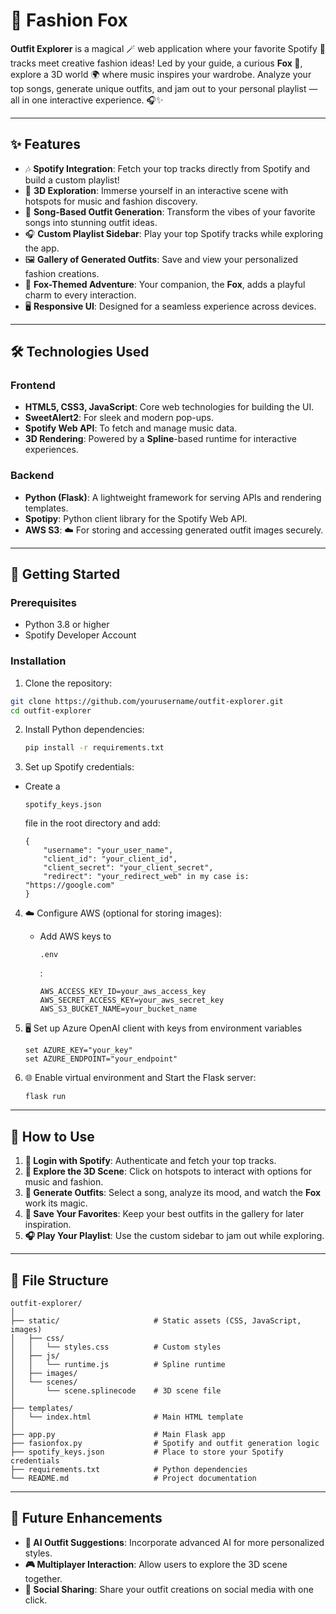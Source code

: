 # 🦊 Fashion Fox

**Outfit Explorer** is a magical 🪄 web application where your favorite Spotify 🎵 tracks meet creative fashion ideas! Led by your guide, a curious **Fox 🦊**, explore a 3D world 🌍 where music inspires your wardrobe. Analyze your top songs, generate unique outfits, and jam out to your personal playlist — all in one interactive experience. 🎧✨

------

## ✨ Features

- 🎶 **Spotify Integration**: Fetch your top tracks directly from Spotify and build a custom playlist!
- 🌌 **3D Exploration**: Immerse yourself in an interactive scene with hotspots for music and fashion discovery.
- 👗 **Song-Based Outfit Generation**: Transform the vibes of your favorite songs into stunning outfit ideas.
- 🎧 **Custom Playlist Sidebar**: Play your top Spotify tracks while exploring the app.
- 🖼️ **Gallery of Generated Outfits**: Save and view your personalized fashion creations.
- 🦊 **Fox-Themed Adventure**: Your companion, the **Fox**, adds a playful charm to every interaction.
- 🖥️ **Responsive UI**: Designed for a seamless experience across devices. 

------

## 🛠️ Technologies Used

### Frontend

- **HTML5, CSS3, JavaScript**: Core web technologies for building the UI.
- **SweetAlert2**: For sleek and modern pop-ups. 
- **Spotify Web API**: To fetch and manage music data. 
- **3D Rendering**: Powered by a **Spline**-based runtime for interactive experiences.

### Backend

- **Python (Flask)**: A lightweight framework for serving APIs and rendering templates. 
- **Spotipy**: Python client library for the Spotify Web API.
- **AWS S3**: ☁️ For storing and accessing generated outfit images securely. 

------

## 🚀 Getting Started

### Prerequisites

- Python 3.8 or higher 
- Spotify Developer Account 

### Installation

1.  Clone the repository:

   ```bash
   git clone https://github.com/yourusername/outfit-explorer.git
   cd outfit-explorer
   ```

2. Install Python dependencies:

   ```bash
   pip install -r requirements.txt
   ```

3.  Set up Spotify credentials:

   - Create a 

     ```
     spotify_keys.json
     ```

      file in the root directory and add:

     ```
     {
         "username": "your_user_name",
         "client_id": "your_client_id",
         "client_secret": "your_client_secret",
         "redirect": "your_redirect_web" in my case is: "https://google.com"
     }
     ```

4. ☁️ Configure AWS (optional for storing images):

   - Add AWS keys to 

     ```
     .env
     ```

     :

     ```
     AWS_ACCESS_KEY_ID=your_aws_access_key
     AWS_SECRET_ACCESS_KEY=your_aws_secret_key
     AWS_S3_BUCKET_NAME=your_bucket_name
     ```

5. 🖥️ Set up Azure OpenAI client with keys from environment variables

   ```
   set AZURE_KEY="your_key"
   set AZURE_ENDPOINT="your_endpoint"
   ```

6. 🌐 Enable virtual environment and Start the Flask server:

   ```
   flask run
   ```

------

## 🦊 How to Use

1. **🎵 Login with Spotify**: Authenticate and fetch your top tracks.
2. **🌌 Explore the 3D Scene**: Click on hotspots to interact with options for music and fashion.
3. **👗 Generate Outfits**: Select a song, analyze its mood, and watch the **Fox** work its magic.
4. **📂 Save Your Favorites**: Keep your best outfits in the gallery for later inspiration.
5. **🎧 Play Your Playlist**: Use the custom sidebar to jam out while exploring.

------

## 📂 File Structure

```
outfit-explorer/
│
├── static/                     # Static assets (CSS, JavaScript, images)
│   ├── css/
│   │   └── styles.css          # Custom styles
│   ├── js/
│   │   └── runtime.js          # Spline runtime
│   ├── images/
│   └── scenes/
│       └── scene.splinecode    # 3D scene file
│
├── templates/
│   └── index.html              # Main HTML template
│
├── app.py                      # Main Flask app
├── fasionfox.py                # Spotify and outfit generation logic
├── spotify_keys.json           # Place to store your Spotify credentials
├── requirements.txt            # Python dependencies
└── README.md                   # Project documentation
```

------

## 🌟 Future Enhancements

- **🧠 AI Outfit Suggestions**: Incorporate advanced AI for more personalized styles.
- **🎮 Multiplayer Interaction**: Allow users to explore the 3D scene together.
- **📱 Social Sharing**: Share your outfit creations on social media with one click.
